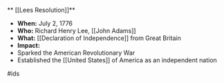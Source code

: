 ** [[Lees Resolution]]**

* **When:** July 2, 1776
* **Who:** Richard Henry Lee, [[John Adams]]
* **What:** [[Declaration of Independence]] from Great Britain
* **Impact:**
 * Sparked the American Revolutionary War
 * Established the [[United States]] of America as an independent nation


#ids